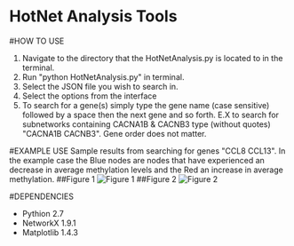 # HotNet Analysis Tools

#HOW TO USE
1. Navigate to the directory that the HotNetAnalysis.py is located to in the terminal.
2. Run "python HotNetAnalysis.py" in terminal.
3. Select the JSON file you wish to search in.
4. Select the options from the interface
5. To search for a gene(s) simply type the gene name (case sensitive) followed by a space then the next gene and so forth. 
E.X to search for subnetworks containing CACNA1B & CACNB3 type (without quotes) "CACNA1B CACNB3". Gene order does not matter.

#EXAMPLE USE
Sample results from searching for genes "CCL8 CCL13". In the example case the Blue nodes are nodes that have experienced an decrease in average methylation levels and the Red an increase in average methylation.
##Figure 1
![Figure 1](http://i.imgur.com/pebcmVC.png)
##Figure 2
![Figure 2](http://i.imgur.com/LB1L29v.png)



#DEPENDENCIES
 * Pythion 2.7
 * NetworkX 1.9.1
 * Matplotlib 1.4.3
